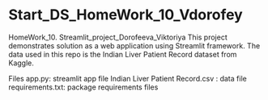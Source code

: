 # Start_DS_HomeWork_10_Vdorofey
 HomeWork_10. Streamlit_project_Dorofeeva_Viktoriya
This project demonstrates solution as a web application using Streamlit framework. The data used in this repo is the Indian Liver Patient Record dataset from Kaggle.

Files
app.py: streamlit app file
Indian Liver Patient Record.csv : data file 
requirements.txt: package requirements files
